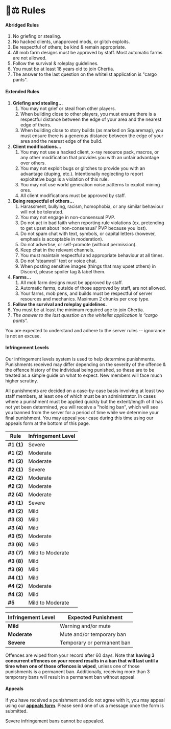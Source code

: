 # 🧑⚖ Rules

#### **Abridged Rules**

1. No griefing or stealing.
2. No hacked clients, unapproved mods, or glitch exploits.
3. Be respectful of others; be kind & remain appropriate.
4. All mob farm designs must be approved by staff. Most automatic farms are not allowed.
5. Follow the survival & roleplay guidelines.
6. You must be at least 18 years old to join Chertia.
7. The answer to the last question on the whitelist application is "cargo pants".

#### **Extended Rules**

1. **Griefing and stealing...**
   1. You may not grief or steal from other players.
   2. When building close to other players, you must ensure there is a respectful distance between the edge of your area and the nearest edge of theirs.
   3. When building close to story builds (as marked on Squaremap), you must ensure there is a generous distance between the edge of your area and the nearest edge of the build.
2. **Client modifications...**
   1. You may not use a hacked client, x-ray resource pack, macros, or any other modification that provides you with an unfair advantage over others.
   2. You may not exploit bugs or glitches to provide you with an advantage (duping, etc.). Intentionally neglecting to report exploitative bugs is a violation of this rule.
   3. You may not use world generation noise patterns to exploit mining ores.
   4. All client modifications must be approved by staff.
3. **Being respectful of others...**
   1. Harassment, bullying, racism, homophobia, or any similar behaviour will not be tolerated.&#x20;
   2. You may not engage in non-consensual PVP.
   3. Do not act in bad faith when reporting rule violations (ex. pretending to get upset about 'non-consensual' PVP because you lost).
   4. Do not spam chat with text, symbols, or capital letters (however, emphasis is acceptable in moderation).&#x20;
   5. Do not advertise, or self-promote (without permission).&#x20;
   6. Keep chat in the relevant channels.
   7. You must maintain respectful and appropriate behaviour at all times.
   8. Do not 'steamroll' text or voice chat.
   9. When posting sensitive images (things that may upset others) in Discord, please spoiler tag & label them.
4. **Farms...**
   1. All mob farm designs must be approved by staff.
   2. Automatic farms, outside of those approved by staff, are not allowed.
   3. Your farms, mob pens, and builds must be respectful of server resources and mechanics. Maximum 2 chunks per crop type.
5. **Follow the survival and roleplay guidelines.**
6. You must be at least the minimum required age to join Chertia.
7. _The answer to the last question on the whitelist application is “cargo pants”._

You are expected to understand and adhere to the server rules -- ignorance is not an excuse.

#### **Infringement Levels**

Our infringement levels system is used to help determine punishments. Punishments received may differ depending on the severity of the offence & the offence history of the individual being punished, so these are to be treated as a simple guide on what to expect. New members will face much higher scrutiny.

All punishments are decided on a case-by-case basis involving at least two staff members, at least one of which must be an administrator. In cases where a punishment must be applied quickly but the extent/length of it has not yet been determined, you will receive a "holding ban", which will see you banned from the server for a period of time while we determine your final punishment. You may appeal your case during this time using our appeals form at the bottom of this page.

| **Rule**   | **Infringement Level** |
| ---------- | ---------------------- |
| **#1 (1)** | Severe                 |
| **#1 (2)** | Moderate               |
| **#1 (3)** | Moderate               |
| **#2 (1)** | Severe                 |
| **#2 (2)** | Moderate               |
| **#2 (3)** | Moderate               |
| **#2 (4)** | Moderate               |
| **#3 (1)** | Severe                 |
| **#3 (2)** | Mild                   |
| **#3 (3)** | Mild                   |
| **#3 (4)** | Mild                   |
| **#3 (5)** | Moderate               |
| **#3 (6)** | Mild                   |
| **#3 (7)** | Mild to Moderate       |
| **#3 (8)** | Mild                   |
| **#3 (9)** | Mild                   |
| **#4 (1)** | Mild                   |
| **#4 (2)** | Moderate               |
| **#4 (3)** | Mild                   |
| **#5**     | Mild to Moderate       |

| **Infringement Level** | **Expected Punishment**    |
| ---------------------- | -------------------------- |
| **Mild**               | Warning and/or mute        |
| **Moderate**           | Mute and/or temporary ban  |
| **Severe**             | Temporary or permanent ban |

Offences are wiped from your record after 60 days. Note that **having 3 concurrent offences on your record results in a ban that will last until a time when one of those offences is wiped**, unless one of those punishments is a permanent ban. Additionally, receiving more than 3 temporary bans will result in a permanent ban without appeal.

#### **Appeals**

If you have received a punishment and do not agree with it, you may appeal using our [**appeals form**](https://forms.gle/tf6AQCrLicfhHr1K9). Please send one of us a message once the form is submitted.

Severe infringement bans cannot be appealed.
